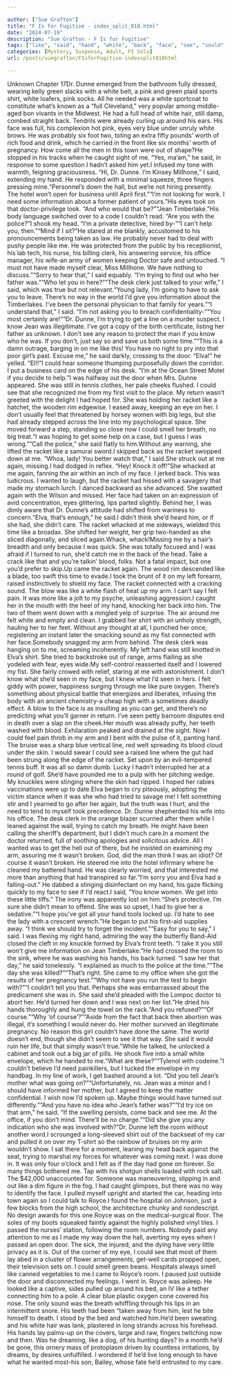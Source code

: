 ```yaml
---

author: ["Sue Grafton"]
title: "F Is for Fugitive - index_split_018.html"
date: "2024-07-19"
description: "Sue Grafton - F Is for Fugitive"
tags: ["like", "said", "hand", "white", "back", "face", "see", "could", "racket", "dunne", "eye", "arm", "jean", "get", "would", "way", "line", "elva", "felt", "shirt", "full", "head", "still", "around", "took"]
categories: [Mystery, Suspense, Adult, PI Solo]
url: /posts/suegrafton/FIsforFugitive-indexsplit018html

---
```



Unknown
Chapter 17Dr. Dunne emerged from the bathroom fully dressed, wearing kelly green slacks with a white belt, a pink and green plaid sports shirt, white loafers, pink socks. All he needed was a white sportcoat to constitute what’s known as a “full Cleveland,” very popular among middle-aged bon vivants in the Midwest. He had a full head of white hair, still damp, combed straight back. Tendrils were already curling up around his ears. His face was full, his complexion hot pink, eyes very blue under unruly white brows. He was probably six foot two, toting an extra fifty pounds’ worth of rich food and drink, which he carried in the front like six months’ worth of pregnancy. How come all the men in this town were out of shape?He stopped in his tracks when he caught sight of me. “Yes, ma’am,” he said, in response to some question I hadn’t asked him yet.I infused my tone with warmth, feigning graciousness. “Hi, Dr. Dunne. I’m Kinsey Millhone,” I said, extending my hand. He responded with a minimal squeeze, three fingers pressing mine.“Personnel’s down the hall, but we’re not hiring presently. The hotel won’t open for business until April first.”“I’m not looking for work. I need some information about a former patient of yours.”His eyes took on that doctor-privilege look. “And who would that be?”“Jean Timberlake.”His body language switched over to a code I couldn’t read. “Are you with the police?”I shook my head. “I’m a private detective, hired by-”“I can’t help you, then.”“Mind if I sit?”He stared at me blankly, accustomed to his pronouncements being taken as law. He probably never had to deal with pushy people like me. He was protected from the public by his receptionist, his lab tech, his nurse, his billing clerk, his answering service, his office manager, his wife-an army of women keeping Doctor safe and untouched. “I must not have made myself clear, Miss Millhone. We have nothing to discuss.”“Sorry to hear that,” I said equably. “I’m trying to find out who her father was.”“Who let you in here?”“The desk clerk just talked to your wife,” I said, which was true but not relevant.“Young lady, I’m going to have to ask you to leave. There’s no way in the world I’d give you information about the Timberlakes. I’ve been the personal physician to that family for years.”“I understand that,” I said. “I’m not asking you to breach confidentiality-”“You most certainly are!”“Dr. Dunne, I’m trying to get a line on a murder suspect. I know Jean was illegitimate. I’ve got a copy of the birth certificate, listing her father as unknown. I don’t see any reason to protect the man if you know who he was. If you don’t, just say so and save us both some time.”“This is a damn outrage, barging in on me like this! You have no right to pry into that poor girl’s past. Excuse me,” he said darkly, crossing to the door. “Elva!” he yelled. “El!!”I could hear someone thumping purposefully down the corridor. I put a business card on the edge of his desk. “I’m at the Ocean Street Motel if you decide to help.”I was halfway out the door when Mrs. Dunne appeared. She was still in tennis clothes, her pale cheeks flushed. I could see that she recognized me from my first visit to the place. My return wasn’t greeted with the delight I had hoped for. She was holding her racket like a hatchet, the wooden rim edgewise. I eased away, keeping an eye on her. I don’t usually feel that threatened by horsey women with big legs, but she had already stepped across the line into my psychological space. She moved forward a step, standing so close now I could smell her breath, no big treat.“I was hoping to get some help on a case, but I guess I was wrong.”“Call the police,” she said flatly to him.Without any warning, she lifted the racket like a samurai sword.I skipped back as the racket swopped down at me. “Whoa, lady! You better watch that,” I said.She struck out at me again, missing.I had dodged in reflex. “Hey! Knock it off!”She whacked at me again, fanning the air within an inch of my face. I jerked back. This was ludicrous. I wanted to laugh, but the racket had hissed with a savagery that made my stomach lurch. I danced backward as she advanced. She swatted again with the Wilson and missed. Her face had taken on an expression of avid concentration, eyes glittering, lips parted slightly. Behind her, I was dimly aware that Dr. Dunne’s attitude had shifted from wariness to concern.“Elva, that’s enough,” he said.I didn’t think she’d heard him, or if she had, she didn’t care. The racket whacked at me sideways, wielded this time like a broadax. She shifted her weight, her grip two-handed as she sliced diagonally, and sliced again.Whack, whack!Missing me by a hair’s breadth and only because I was quick. She was totally focused and I was afraid if I turned to run, she’d catch me in the back of the head. Take a crack like that and you’re talkin’ blood, folks. Not a fatal impact, but one you’d prefer to skip.Up came the racket again. The wood rim descended like a blade, too swift this time to evade.I took the brunt of it on my left forearm, raised instinctively to shield my face. The racket connected with a cracking sound. The blow was like a white flash of heat up my arm. I can’t say I felt pain. It was more like a jolt to my psyche, unleashing aggression.I caught her in the mouth with the heel of my hand, knocking her back into him. The two of them went down with a mingled yelp of surprise. The air around me felt white and empty and clean. I grabbed her shirt with an unholy strength, hauling her to her feet. Without any thought at all, I punched her once, registering an instant later the smacking sound as my fist connected with her face.Somebody snagged my arm from behind. The desk clerk was hanging on to me, screaming incoherently. My left hand was still knotted in Elva’s shirt. She tried to backstroke out of range, arms flailing as she yodeled with fear, eyes wide.My self-control reasserted itself and I lowered my fist. She fairly crowed with relief, staring at me with astonishment. I don’t know what she’d seen in my face, but I knew what I’d seen in hers. I felt giddy with power, happiness surging through me like pure oxygen. There’s something about physical battle that energizes and liberates, infusing the body with an ancient chemistry-a cheap high with a sometimes deadly effect. A blow to the face is as insulting as you can get, and there’s no predicting what you’ll garner in return. I’ve seen petty barroom disputes end in death over a slap on the cheek.Her mouth was already puffy, her teeth washed with blood. Exhilaration peaked and drained at the sight. Now I could feel pain throb in my arm and I bent with the pulse of it, panting hard. The bruise was a sharp blue vertical line, red welt spreading its blood cloud under the skin. I would swear I could see a raised line where the gut had been strung along the edge of the racket. Set upon by an evil-tempered tennis buff. It was all so damn dumb. Lucky I hadn’t interrupted her at a round of golf. She’d have pounded me to a pulp with her pitching wedge. My knuckles were stinging where the skin had ripped. I hoped her rabies vaccinations were up to date.Elva began to cry piteously, adopting the victim stance when it was she who had tried to savage me! I felt something stir and I yearned to go after her again, but the truth was I hurt, and the need to tend to myself took precedence. Dr. Dunne shepherded his wife into his office. The desk clerk in the orange blazer scurried after them while I leaned against the wall, trying to catch my breath. He might have been calling the sheriff’s department, but I didn’t much care.In a moment the doctor returned, full of soothing apologies and solicitous advice. All I wanted was to get the hell out of there, but he insisted on examining my arm, assuring me it wasn’t broken. God, did the man think I was an idiot? Of course it wasn’t broken. He steered me into the hotel infirmary where he cleaned my battered hand. He was clearly worried, and that interested me more than anything that had transpired so far.“I’m sorry you and Elva had a falling-out.” He dabbed a stinging disinfectant on my hand, his gaze flicking quickly to my face to see if I’d react.I said, “You know women. We get into these little tiffs.” The irony was apparently lost on him.“She’s protective. I’m sure she didn’t mean to offend. She was so upset, I had to give her a sedative.”“I hope you’ve got all your hand tools locked up. I’d hate to see the lady with a crescent wrench.”He began to put his first-aid supplies away. “I think we should try to forget the incident.”“Easy for you to say,” I said. I was flexing my right hand, admiring the way the butterfly Band-Aid closed the cleft in my knuckle formed by Elva’s front teeth. “I take it you still won’t give me information on Jean Timberlake.”He had crossed the room to the sink, where he was washing his hands, his back turned. “I saw her that day,” he said tonelessly. “I explained as much to the police at the time.”“The day she was killed?”“That’s right. She came to my office when she got the results of her pregnancy test.”“Why not have you run the test to begin with?”“I couldn’t tell you that. Perhaps she was embarrassed about the predicament she was in. She said she’d pleaded with the Lompoc doctor to abort her. He’d turned her down and I was next on her list.”He dried his hands thoroughly and hung the towel on the rack.“And you refused?”“Of course.”“Why ‘of course’?”“Aside from the fact that back then abortion was illegal, it’s something I would never do. Her mother survived an illegitimate pregnancy. No reason this girl couldn’t have done the same. The world doesn’t end, though she didn’t seem to see it that way. She said it would ruin her life, but that simply wasn’t true.”While he talked, he unlocked a cabinet and took out a big jar of pills. He shook five into a small white envelope, which he handed to me.“What are these?”“Tylenol with codeine.”I couldn’t believe I’d need painkillers, but I tucked the envelope in my handbag. In my line of work, I get bashed around a lot. “Did you tell Jean’s mother what was going on?”“Unfortunately, no. Jean was a minor and I should have informed her mother, but I agreed to keep the matter confidential. I wish now I’d spoken up. Maybe things would have turned out differently.”“And you have no idea who Jean’s father was?”“I’d try ice on that arm,” he said. “If the swelling persists, come back and see me. At the office, if you don’t mind. There’ll be no charge.”“Did she give you any indication who she was involved with?”Dr. Dunne left the room without another word.I scrounged a long-sleeved shirt out of the backseat of my car and pulled it on over my T-shirt so the rainbow of bruises on my arm wouldn’t show. I sat there for a moment, leaning my head back against the seat, trying to marshal my forces for whatever was coming next. I was done in. It was only four o’clock and I felt as if the day had gone on forever. So many things bothered me. Tap with his shotgun shells loaded with rock salt. The $42,000 unaccounted for. Someone was maneuvering, slipping in and out like a dim figure in the fog. I had caught glimpses, but there was no way to identify the face. I pulled myself upright and started the car, heading into town again so I could talk to Royce.I found the hospital on Johnson, just a few blocks from the high school, the architecture chunky and nondescript. No design awards for this one.Royce was on the medical-surgical floor. The soles of my boots squeaked faintly against the highly polished vinyl tiles. I passed the nurses’ station, following the room numbers. Nobody paid any attention to me as I made my way down the hall, averting my eyes when I passed an open door. The sick, the injured, and the dying have very little privacy as it is. Out of the corner of my eye, I could see that most of them lay abed in a cluster of flower arrangements, get-well cards propped open, their television sets on. I could smell green beans. Hospitals always smell like canned vegetables to me.I came to Royce’s room. I paused just outside the door and disconnected my feelings. I went in. Royce was asleep. He looked like a captive, sides pulled up around his bed, an IV like a tether connecting him to a pole. A clear blue plastic oxygen cone covered his nose. The only sound was the breath whiffling through his lips in an intermittent snore. His teeth had been “taken away from him, lest he bite himself to death. I stood by the bed and watched him.He’d been sweating and his white hair was lank, plastered in long strands across his forehead. His hands lay palms-up on the covers, large and raw, fingers twitching now and then. Was he dreaming, like a dog, of his hunting days? In a month he’d be gone, this ornery mass of protoplasm driven by countless irritations, by dreams, by desires unfulfilled. I wondered if he’d live long enough to have what he wanted most-his son, Bailey, whose fate he’d entrusted to my care.

